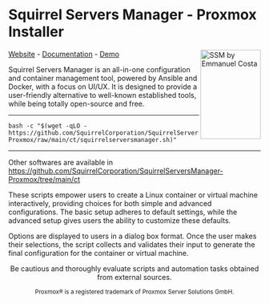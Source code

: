 # Squirrel Servers Manager - Proxmox Installer
[Website](https://squirrelserversmanager.io) - [Documentation](https://squirrelserversmanager.io/docs) - [Demo](https://demo.squirrelserversmanager.io) 
<img src="https://raw.githubusercontent.com/SquirrelCorporation/SquirrelServersManager/refs/heads/master/client/public/logo.svg" align="right"
     alt="SSM by Emmanuel Costa" width="120" height="178">

Squirrel Servers Manager is an all-in-one configuration and container management tool, powered by Ansible and Docker, with a focus on UI/UX.
It is designed to provide a user-friendly alternative to well-known established tools, while being totally open-source and free.

---

```shell
bash -c "$(wget -qLO - https://github.com/SquirrelCorporation/SquirrelServersManager-Proxmox/raw/main/ct/squirrelserversmanager.sh)"
```

---

Other softwares are available in https://github.com/SquirrelCorporation/SquirrelServersManager-Proxmox/tree/main/ct

These scripts empower users to create a Linux container or virtual machine interactively, providing choices for both simple and advanced configurations. The basic setup adheres to default settings, while the advanced setup gives users the ability to customize these defaults. 

Options are displayed to users in a dialog box format. Once the user makes their selections, the script collects and validates their input to generate the final configuration for the container or virtual machine.

<p align="center">
Be cautious and thoroughly evaluate scripts and automation tasks obtained from external sources.
</p>
<sub><div align="center"> Proxmox® is a registered trademark of Proxmox Server Solutions GmbH. </div></sub>

